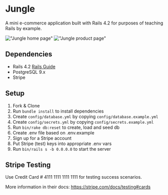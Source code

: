 # Jungle

A mini e-commerce application built with Rails 4.2 for purposes of teaching Rails by example.


!["Jungle home page"](https://github.com/juliamoses/jungle-rails/blob/feature/readme/docs/jungle-home.jpg.png?raw=true)
!["Jungle product page"](https://github.com/juliamoses/jungle-rails/blob/feature/readme/docs/jungle-reviews.jpg.png?raw=true)




## Dependencies

* Rails 4.2 [Rails Guide](http://guides.rubyonrails.org/v4.2/)
* PostgreSQL 9.x
* Stripe

## Setup

1. Fork & Clone
2. Run `bundle install` to install dependencies
3. Create `config/database.yml` by copying `config/database.example.yml`
4. Create `config/secrets.yml` by copying `config/secrets.example.yml`
5. Run `bin/rake db:reset` to create, load and seed db
6. Create .env file based on .env.example
7. Sign up for a Stripe account
8. Put Stripe (test) keys into appropriate .env vars
9. Run `bin/rails s -b 0.0.0.0` to start the server


## Stripe Testing

Use Credit Card # 4111 1111 1111 1111 for testing success scenarios.

More information in their docs: <https://stripe.com/docs/testing#cards>